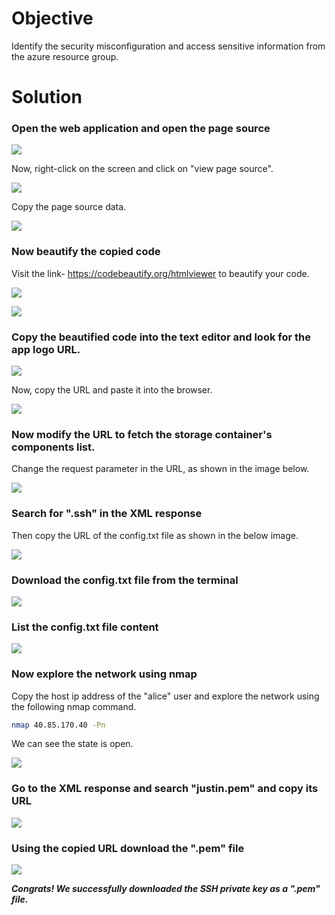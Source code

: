 # Objective

Identify the security misconfiguration and access sensitive information from the azure resource group.

# Solution

### Open the web application and open the page source

![](https://user-images.githubusercontent.com/65826354/183737053-17881055-f5d4-42b0-9a16-12142264aeef.png)

Now, right-click on the screen and click on "view page source".

![](https://user-images.githubusercontent.com/65826354/183737061-b3b278e2-4d8d-44b5-92a8-573fb7e8233e.png)

Copy the page source data.

![](https://user-images.githubusercontent.com/65826354/183737069-2e77fe5a-fbfa-441f-a941-36f75761f36b.png)
### Now beautify the copied code

Visit the link- https://codebeautify.org/htmlviewer to beautify your code.

![](https://user-images.githubusercontent.com/65826354/183737091-922a2304-8dbd-4a6e-978a-fa129e97bbae.png)

![](https://user-images.githubusercontent.com/65826354/183737106-b79d88fd-d5a2-4f21-86a6-70383dbe3143.png)

### Copy the beautified code into the text editor and look for the app logo URL.

![](https://user-images.githubusercontent.com/65826354/183737123-04b6feaf-99df-41a9-ba54-e950c306ce4e.png)

Now, copy the URL and paste it into the browser.

![](https://user-images.githubusercontent.com/65826354/183737130-6d5a4df2-354c-4091-ada7-f37e9db75910.png)

### Now modify the URL to fetch the storage container's components list.

Change the request parameter in the URL, as shown in the image below.

![](https://user-images.githubusercontent.com/65826354/183737138-cd8b817b-5d31-48af-a2ba-ffb7a2e31d00.png)

### Search for ".ssh" in the XML response

Then copy the URL of the config.txt file as shown in the below image.

![](https://user-images.githubusercontent.com/65826354/183737145-184f7906-4945-4e0c-bb72-b68c115211a9.png)

### Download the config.txt file from the terminal

![](https://user-images.githubusercontent.com/65826354/183737152-9f10b663-fdd5-477e-9ee1-083b40addfb7.png)

### List the config.txt file content

![](https://user-images.githubusercontent.com/65826354/183737161-12180bbc-8737-4ecf-a650-94958e5b6265.png)

### Now explore the network using nmap

Copy the host ip address of the "alice" user and explore the network using the following nmap command.

```bash
nmap 40.85.170.40 -Pn
```
We can see the state is open.

![](https://user-images.githubusercontent.com/65826354/183737176-f0f26b23-70df-4a8f-9569-c134184aa457.png)

### Go to the XML response and search "justin.pem" and copy its URL

![](https://user-images.githubusercontent.com/65826354/183737185-a28c4fbf-f484-4cf5-a103-c674b673d30f.png)

### Using the copied URL download the ".pem" file

![](https://user-images.githubusercontent.com/65826354/183737195-aca59c38-f63c-467a-8859-8e2d30c8a4ee.png)

***Congrats! We successfully downloaded the SSH private key as a ".pem" file.***

